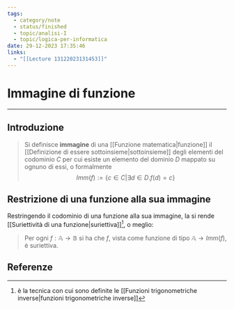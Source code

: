 ```yaml
---
tags:
  - category/note
  - status/finished
  - topic/analisi-I
  - topic/logica-per-informatica
date: 29-12-2023 17:35:46
links:
  - "[[Lecture 13122023131453]]"
---
```

# Immagine di funzione
---
## Introduzione
> Si definisce **immagine** di una [[Funzione matematica|funzione]] il [[Definizione di essere sottoinsieme|sottoinsieme]] degli elementi del codominio $C$ per cui esiste un elemento del dominio $D$ mappato su ognuno di essi, o formalmente
> $$Imm(f) := \{c \in C | \exists d \in D. f(d) = c\}$$

## Restrizione di una funzione alla sua immagine
Restringendo il codominio di una funzione alla sua immagine, la si rende [[Suriettività di una funzione|suriettiva]][^1], o meglio:
> Per ogni $f: \mathbb{A} \to \mathbb{B}$ si ha che $f$, vista come funzione di tipo $\mathbb{A} \to Imm(f)$, è suriettiva.

## Referenze
[^1]: è la tecnica con cui sono definite le [[Funzioni trigonometriche inverse|funzioni trigonometriche inverse]]